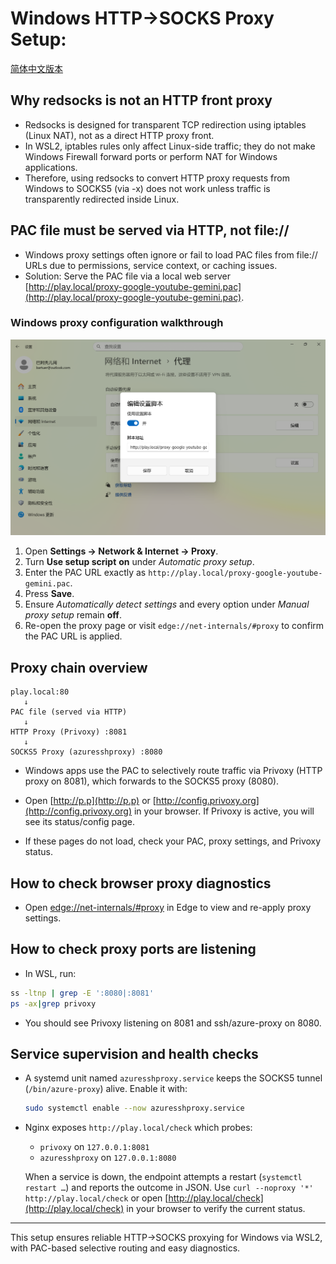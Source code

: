 # Windows HTTP→SOCKS Proxy Setup:

[简体中文版本](README.zh.md)

## Why redsocks is not an HTTP front proxy
- Redsocks is designed for transparent TCP redirection using iptables (Linux NAT), not as a direct HTTP proxy front.
- In WSL2, iptables rules only affect Linux-side traffic; they do not make Windows Firewall forward ports or perform NAT for Windows applications.
- Therefore, using redsocks to convert HTTP proxy requests from Windows to SOCKS5 (via -x) does not work unless traffic is transparently redirected inside Linux.

## PAC file must be served via HTTP, not file://
- Windows proxy settings often ignore or fail to load PAC files from file:// URLs due to permissions, service context, or caching issues.
- Solution: Serve the PAC file via a local web server [http://play.local/proxy-google-youtube-gemini.pac](http://play.local/proxy-google-youtube-gemini.pac).

### Windows proxy configuration walkthrough

![Windows proxy script settings](windows-proxy-settings.png)

1. Open **Settings → Network & Internet → Proxy**.
2. Turn **Use setup script** **on** under *Automatic proxy setup*.
3. Enter the PAC URL exactly as `http://play.local/proxy-google-youtube-gemini.pac`.
4. Press **Save**.
5. Ensure *Automatically detect settings* and every option under *Manual proxy setup* remain **off**.
6. Re-open the proxy page or visit `edge://net-internals/#proxy` to confirm the PAC URL is applied.

## Proxy chain overview
```
play.local:80
   ↓
PAC file (served via HTTP)
   ↓
HTTP Proxy (Privoxy) :8081
   ↓
SOCKS5 Proxy (azuresshproxy) :8080
```
- Windows apps use the PAC to selectively route traffic via Privoxy (HTTP proxy on 8081), which forwards to the SOCKS5 proxy (8080).


- Open [http://p.p](http://p.p) or [http://config.privoxy.org](http://config.privoxy.org) in your browser. If Privoxy is active, you will see its status/config page.
- If these pages do not load, check your PAC, proxy settings, and Privoxy status.

## How to check browser proxy diagnostics

- Open [edge://net-internals/#proxy](edge://net-internals/#proxy) in Edge to view and re-apply proxy settings.

## How to check proxy ports are listening
- In WSL, run:
```bash
ss -ltnp | grep -E ':8080|:8081'
ps -ax|grep privoxy
```
- You should see Privoxy listening on 8081 and ssh/azure-proxy on 8080.

## Service supervision and health checks

- A systemd unit named `azuresshproxy.service` keeps the SOCKS5 tunnel (`/bin/azure-proxy`) alive. Enable it with:

   ```bash
   sudo systemctl enable --now azuresshproxy.service
   ```

- Nginx exposes `http://play.local/check` which probes:
   - `privoxy` on `127.0.0.1:8081`
   - `azuresshproxy` on `127.0.0.1:8080`

   When a service is down, the endpoint attempts a restart (`systemctl restart …`) and reports the outcome in JSON. Use `curl --noproxy '*' http://play.local/check` or open [http://play.local/check](http://play.local/check) in your browser to verify the current status.

---
This setup ensures reliable HTTP→SOCKS proxying for Windows via WSL2, with PAC-based selective routing and easy diagnostics.
